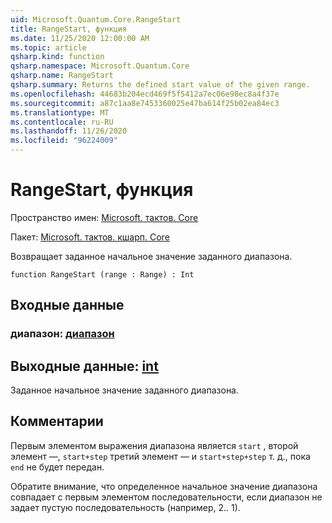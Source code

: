 ```yaml
---
uid: Microsoft.Quantum.Core.RangeStart
title: RangeStart, функция
ms.date: 11/25/2020 12:00:00 AM
ms.topic: article
qsharp.kind: function
qsharp.namespace: Microsoft.Quantum.Core
qsharp.name: RangeStart
qsharp.summary: Returns the defined start value of the given range.
ms.openlocfilehash: 44683b204ecd469f5f5412a7ec06e98ec8a4f37e
ms.sourcegitcommit: a87c1aa8e7453360025e47ba614f25b02ea84ec3
ms.translationtype: MT
ms.contentlocale: ru-RU
ms.lasthandoff: 11/26/2020
ms.locfileid: "96224009"
---
```

# <a name="rangestart-function"></a>RangeStart, функция

Пространство имен: [Microsoft. тактов. Core](xref:Microsoft.Quantum.Core)

Пакет: [Microsoft. тактов. кшарп. Core](https://nuget.org/packages/Microsoft.Quantum.QSharp.Core)


Возвращает заданное начальное значение заданного диапазона.

```qsharp
function RangeStart (range : Range) : Int
```


## <a name="input"></a>Входные данные

### <a name="range--range"></a>диапазон: [диапазон](xref:microsoft.quantum.lang-ref.range)





## <a name="output--int"></a>Выходные данные: [int](xref:microsoft.quantum.lang-ref.int)

Заданное начальное значение заданного диапазона.

## <a name="remarks"></a>Комментарии

Первым элементом выражения диапазона является `start` , второй элемент —, `start+step` третий элемент — и `start+step+step` т. д., пока `end` не будет передан.

Обратите внимание, что определенное начальное значение диапазона совпадает с первым элементом последовательности, если диапазон не задает пустую последовательность (например, 2.. 1).